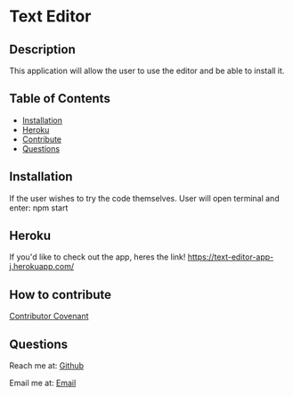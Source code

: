 # Text Editor
        
## Description
        
This application will allow the user to use the editor and be able to install it.

## Table of Contents
- [Installation](#installation)
- [Heroku](#Heroku)
- [Contribute](#Contribute)
- [Questions](#Questions)
        
## Installation
If the user wishes to try the code themselves.
User will open terminal and enter: npm start

## Heroku
If you'd like to check out the app, heres the link!
https://text-editor-app-j.herokuapp.com/


## How to contribute
        
[Contributor Covenant](https://www.contributor-covenant.org/)

## Questions
Reach me at: [Github](https://github.com/Reyes-Jose)

Email me at: [Email](email.com)


